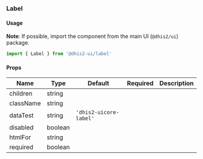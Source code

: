 ### Label

#### Usage

**Note**: If possible, import the component from the main UI (`@dhis2/ui`) package.

```js
import { Label } from '@dhis2-ui/label'
```

#### Props

| Name      | Type    | Default                | Required | Description |
| --------- | ------- | ---------------------- | -------- | ----------- |
| children  | string  |                        |          |             |
| className | string  |                        |          |             |
| dataTest  | string  | `'dhis2-uicore-label'` |          |             |
| disabled  | boolean |                        |          |             |
| htmlFor   | string  |                        |          |             |
| required  | boolean |                        |          |             |
